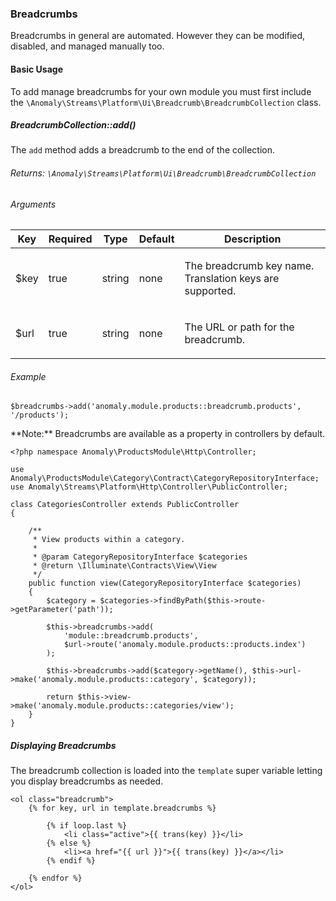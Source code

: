 ### Breadcrumbs

Breadcrumbs in general are automated. However they can be modified, disabled, and managed manually too.

#### Basic Usage

To add manage breadcrumbs for your own module you must first include the `\Anomaly\Streams\Platform\Ui\Breadcrumb\BreadcrumbCollection` class.

##### BreadcrumbCollection::add()

The `add` method adds a breadcrumb to the end of the collection.

###### Returns: `\Anomaly\Streams\Platform\Ui\Breadcrumb\BreadcrumbCollection`

###### Arguments

<table class="table table-bordered table-striped">

<thead>

<tr>

<th>Key</th>

<th>Required</th>

<th>Type</th>

<th>Default</th>

<th>Description</th>

</tr>

</thead>

<tbody>

<tr>

<td>

$key

</td>

<td>

true

</td>

<td>

string

</td>

<td>

none

</td>

<td>

The breadcrumb key name. Translation keys are supported.

</td>

</tr>

<tr>

<td>

$url

</td>

<td>

true

</td>

<td>

string

</td>

<td>

none

</td>

<td>

The URL or path for the breadcrumb.

</td>

</tr>

</tbody>

</table>

###### Example

    $breadcrumbs->add('anomaly.module.products::breadcrumb.products', '/products');

<div class="alert alert-info">**Note:** Breadcrumbs are available as a property in controllers by default.</div>

    <?php namespace Anomaly\ProductsModule\Http\Controller;

    use Anomaly\ProductsModule\Category\Contract\CategoryRepositoryInterface;
    use Anomaly\Streams\Platform\Http\Controller\PublicController;

    class CategoriesController extends PublicController
    {

        /**
         * View products within a category.
         *
         * @param CategoryRepositoryInterface $categories
         * @return \Illuminate\Contracts\View\View
         */
        public function view(CategoryRepositoryInterface $categories)
        {
            $category = $categories->findByPath($this->route->getParameter('path'));

            $this->breadcrumbs->add(
                'module::breadcrumb.products',
                $url->route('anomaly.module.products::products.index')
            );

            $this->breadcrumbs->add($category->getName(), $this->url->make('anomaly.module.products::category', $category));

            return $this->view->make('anomaly.module.products::categories/view');
        }
    }

##### Displaying Breadcrumbs

The breadcrumb collection is loaded into the `template` super variable letting you display breadcrumbs as needed.

    <ol class="breadcrumb">
        {% for key, url in template.breadcrumbs %}

            {% if loop.last %}
                <li class="active">{{ trans(key) }}</li>
            {% else %}
                <li><a href="{{ url }}">{{ trans(key) }}</a></li>
            {% endif %}

        {% endfor %}
    </ol>
